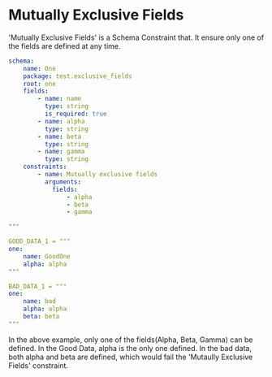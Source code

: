 # Mutually Exclusive Fields
'Mutually Exclusive Fields' is a Schema Constraint that. 
It ensure only one of the fields are defined at any time.

```yaml
schema:
    name: One
    package: test.exclusive_fields
    root: one
    fields:
        - name: name
          type: string
          is_required: true
        - name: alpha
          type: string
        - name: beta
          type: string
        - name: gamma
          type: string
    constraints:
        - name: Mutually exclusive fields
          arguments:
            fields:
                - alpha
                - beta
                - gamma  

"""

GOOD_DATA_1 = """
one:
    name: GoodOne
    alpha: alpha
"""

BAD_DATA_1 = """
one:
    name: bad
    alpha: alpha
    beta: beta
"""
```

In the above example, only one of the fields(Alpha, Beta, Gamma) can be defined.  In the Good Data, alpha is the only one defined.  In the bad data, both alpha and beta are defined, which would fail the 'Mutaully Exclusive Fields' constraint.